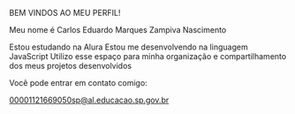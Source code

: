 BEM VINDOS AO MEU PERFIL!

Meu nome é Carlos Eduardo Marques Zampiva Nascimento

Estou estudando na Alura
Estou me desenvolvendo na linguagem JavaScript
Utilizo esse espaço para minha organização e compartilhamento dos meus projetos desenvolvidos

Você pode entrar em contato comigo:

00001121669050sp@al.educacao.sp.gov.br
